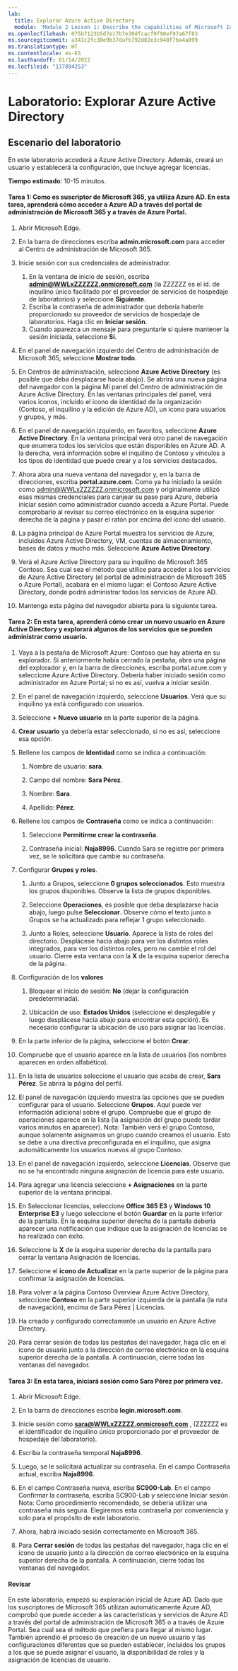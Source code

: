 ```yaml
---
lab:
  title: Explorar Azure Active Directory
  module: 'Module 2 Lesson 1: Describe the capabilities of Microsoft Identity and access management solutions: Explore the services and identity types of Azure AD'
ms.openlocfilehash: 075b7123b5d7e17b7e30dfcacf9f90ef97a67f83
ms.sourcegitcommit: a341c2fc38e9b37dafb792d82e3c948f7ba4a099
ms.translationtype: HT
ms.contentlocale: es-ES
ms.lasthandoff: 01/14/2022
ms.locfileid: "137894253"
---
```

# <a name="lab-explore-azure-active-directory"></a>Laboratorio: Explorar Azure Active Directory

## <a name="lab-scenario"></a>Escenario del laboratorio

En este laboratorio accederá a Azure Active Directory.  Además, creará un usuario y establecerá la configuración, que incluye agregar licencias.  



**Tiempo estimado**: 10-15 minutos.

#### <a name="task-1--as-a-subscriber-to-microsoft-365-you-are-already-using-azure-ad--in-this-task-you-will-walk-through-accessing-azure-ad-through-the-microsoft-365-admin-portal-and-through-the-azure-portal"></a>Tarea 1:  Como es suscriptor de Microsoft 365, ya utiliza Azure AD.  En esta tarea, aprenderá cómo acceder a Azure AD a través del portal de administración de Microsoft 365 y a través de Azure Portal.

1. Abrir Microsoft Edge.

2. En la barra de direcciones escriba **admin.microsoft.com** para acceder al Centro de administración de Microsoft 365.

3. Inicie sesión con sus credenciales de administrador. 
    1. En la ventana de inicio de sesión, escriba **admin@WWLxZZZZZZ.onmicrosoft.com** (la ZZZZZZ es el id. de inquilino único facilitado por el proveedor de servicios de hospedaje de laboratorios) y seleccione **Siguiente**.
    1. Escriba la contraseña de administrador que debería haberle proporcionado su proveedor de servicios de hospedaje de laboratorios. Haga clic en **Iniciar sesión**.
    1. Cuando aparezca un mensaje para preguntarle si quiere mantener la sesión iniciada, seleccione **Sí**.

4. En el panel de navegación izquierdo del Centro de administración de Microsoft 365, seleccione **Mostrar todo**.

5. En Centros de administración, seleccione **Azure Active Directory** (es posible que deba desplazarse hacia abajo).  Se abrirá una nueva página del navegador con la página Mi panel del Centro de administración de Azure Active Directory. En las ventanas principales del panel, verá varios iconos, incluido el icono de identidad de la organización (Contoso, el inquilino y la edición de Azure AD), un icono para usuarios y grupos, y más.

6. En el panel de navegación izquierdo, en favoritos, seleccione **Azure Active Directory**.  En la ventana principal verá otro panel de navegación que enumera todos los servicios que están disponibles en Azure AD. A la derecha, verá información sobre el inquilino de Contoso y vínculos a los tipos de identidad que puede crear y a los servicios destacados.  

7. Ahora abra una nueva ventana del navegador y, en la barra de direcciones, escriba **portal.azure.com**.  Como ya ha iniciado la sesión como admin@WWLxZZZZZZ.onmicrosoft.com y originalmente utilizó esas mismas credenciales para canjear su pase para Azure, debería iniciar sesión como administrador cuando acceda a Azure Portal.  Puede comprobarlo al revisar su correo electrónico en la esquina superior derecha de la página y pasar el ratón por encima del icono del usuario.

8. La página principal de Azure Portal muestra los servicios de Azure, incluidos Azure Active Directory, VM, cuentas de almacenamiento, bases de datos y mucho más.  Seleccione **Azure Active Directory**.  

9. Verá el Azure Active Directory para su inquilino de Microsoft 365 Contoso.    Sea cual sea el método que utilice para acceder a los servicios de Azure Active Directory (el portal de administración de Microsoft 365 o Azure Portal), acabará en el mismo lugar: el Contoso Azure Active Directory, donde podrá administrar todos los servicios de Azure AD.

10. Mantenga esta página del navegador abierta para la siguiente tarea.


#### <a name="task-2--in-this-task-youll-learn-how-to-create-a-new-user-in-azure-active-directory-and-explore-some-of-services-that-can-be-managed-at-the-user-level"></a>Tarea 2:  En esta tarea, aprenderá cómo crear un nuevo usuario en Azure Active Directory y explorará algunos de los servicios que se pueden administrar como usuario.

1. Vaya a la pestaña de Microsoft Azure: Contoso que hay abierta en su explorador. Si anteriormente había cerrado la pestaña, abra una página del explorador y, en la barra de direcciones, escriba portal.azure.com y seleccione Azure Active Directory.  Debería haber iniciado sesión como administrador en Azure Portal; si no es así, vuelva a iniciar sesión.

2. En el panel de navegación izquierdo, seleccione **Usuarios**.  Verá que su inquilino ya está configurado con usuarios.

3. Seleccione **+ Nuevo usuario** en la parte superior de la página.

4. **Crear usuario** ya debería estar seleccionado, si no es así, seleccione esa opción.

5. Rellene los campos de **Identidad** como se indica a continuación:

    1. Nombre de usuario: **sara**.

    2. Campo del nombre: **Sara Pérez**.

    3. Nombre: **Sara**.

    4. Apellido: **Pérez**.

6. Rellene los campos de **Contraseña** como se indica a continuación:

    1. Seleccione **Permitirme crear la contraseña**.

    1. Contraseña inicial: **Naja8996**. Cuando Sara se registre por primera vez, se le solicitará que cambie su contraseña.

7. Configurar **Grupos y roles**.

    1. Junto a Grupos, seleccione **0 grupos seleccionados**.  Esto muestra los grupos disponibles.  Observe la lista de grupos disponibles.

    2. Seleccione **Operaciones**, es posible que deba desplazarse hacia abajo, luego pulse **Seleccionar**. Observe cómo el texto junto a Grupos se ha actualizado para reflejar 1 grupo seleccionado.  

    3. Junto a Roles, seleccione **Usuario**. Aparece la lista de roles del directorio.  Desplácese hacia abajo para ver los distintos roles integrados, para ver los distintos roles, pero no cambie el rol del usuario.  Cierre esta ventana con la **X** de la esquina superior derecha de la página.

8. Configuración de los **valores**

    1. Bloquear el inicio de sesión:  **No** (dejar la configuración predeterminada).

    1. Ubicación de uso: **Estados Unidos** (seleccione el desplegable y luego desplácese hacia abajo para encontrar esta opción).  Es necesario configurar la ubicación de uso para asignar las licencias.

9. En la parte inferior de la página, seleccione el botón **Crear**.

10. Compruebe que el usuario aparece en la lista de usuarios (los nombres aparecen en orden alfabético).

11. En la lista de usuarios seleccione el usuario que acaba de crear, **Sara Pérez**.  Se abrirá la página del perfil.

12. El panel de navegación izquierdo muestra las opciones que se pueden configurar para el usuario.  Seleccione **Grupos**.  Aquí puede ver información adicional sobre el grupo.  Compruebe que el grupo de operaciones aparece en la lista (la asignación del grupo puede tardar varios minutos en aparecer).  Nota: También verá el grupo Contoso, aunque solamente asignamos un grupo cuando creamos el usuario.  Esto se debe a una directiva preconfigurada en el inquilino, que asigna automáticamente los usuarios nuevos al grupo Contoso.

13. En el panel de navegación izquierdo, seleccione **Licencias**.  Observe que no se ha encontrado ninguna asignación de licencia para este usuario.  

14. Para agregar una licencia seleccione **+ Asignaciones** en la parte superior de la ventana principal.

15. En Seleccionar licencias, seleccione **Office 365 E3** y **Windows 10 Enterprise E3** y luego seleccione el botón **Guardar** en la parte inferior de la pantalla. En la esquina superior derecha de la pantalla debería aparecer una notificación que indique que la asignación de licencias se ha realizado con éxito.

16. Seleccione la **X** de la esquina superior derecha de la pantalla para cerrar la ventana Asignación de licencias.

17. Seleccione el **icono de Actualizar** en la parte superior de la página para confirmar la asignación de licencias.

18. Para volver a la página Contoso Overview Azure Active Directory, seleccione **Contoso** en la parte superior izquierda de la pantalla (la ruta de navegación), encima de Sara Pérez | Licencias.

19. Ha creado y configurado correctamente un usuario en Azure Active Directory.

20. Para cerrar sesión de todas las pestañas del navegador, haga clic en el icono de usuario junto a la dirección de correo electrónico en la esquina superior derecha de la pantalla. A continuación, cierre todas las ventanas del navegador.

#### <a name="task-3--in-this-task-you-will-sign-in-as-sara-perez-for-the-first-time"></a>Tarea 3:  En esta tarea, iniciará sesión como Sara Pérez por primera vez.

1. Abrir Microsoft Edge.

2. En la barra de direcciones escriba **login.microsoft.com**.

3. Inicie sesión como **sara@WWLxZZZZZ.onmicrosoft.com** , (ZZZZZZ es el identificador de inquilino único proporcionado por el proveedor de hospedaje del laboratorio).

4. Escriba la contraseña temporal **Naja8996**.

5. Luego, se le solicitará actualizar su contraseña. En el campo Contraseña actual, escriba **Naja8996**.

6. En el campo Contraseña nueva, escriba **SC900-Lab**.  En el campo Confirmar la contraseña, escriba SC900-Lab y seleccione Iniciar sesión.  Nota: Como procedimiento recomendado, se debería utilizar una contraseña más segura. Elegiremos esta contraseña por conveniencia y solo para el propósito de este laboratorio.

7. Ahora, habrá iniciado sesión correctamente en Microsoft 365.

8. Para **Cerrar sesión** de todas las pestañas del navegador, haga clic en el icono de usuario junto a la dirección de correo electrónico en la esquina superior derecha de la pantalla. A continuación, cierre todas las ventanas del navegador.



#### <a name="review"></a>Revisar
En este laboratorio, empezó su exploración inicial de Azure AD. Dado que los suscriptores de Microsoft 365 utilizan automáticamente Azure AD, comprobó que puede acceder a las características y servicios de Azure AD a través del portal de administración de Microsoft 365 o a través de Azure Portal.  Sea cual sea el método que prefiera para llegar al mismo lugar.  También aprendió el proceso de creación de un nuevo usuario y las configuraciones diferentes que se pueden establecer, incluidos los grupos a los que se puede asignar el usuario, la disponibilidad de roles y la asignación de licencias de usuario.



